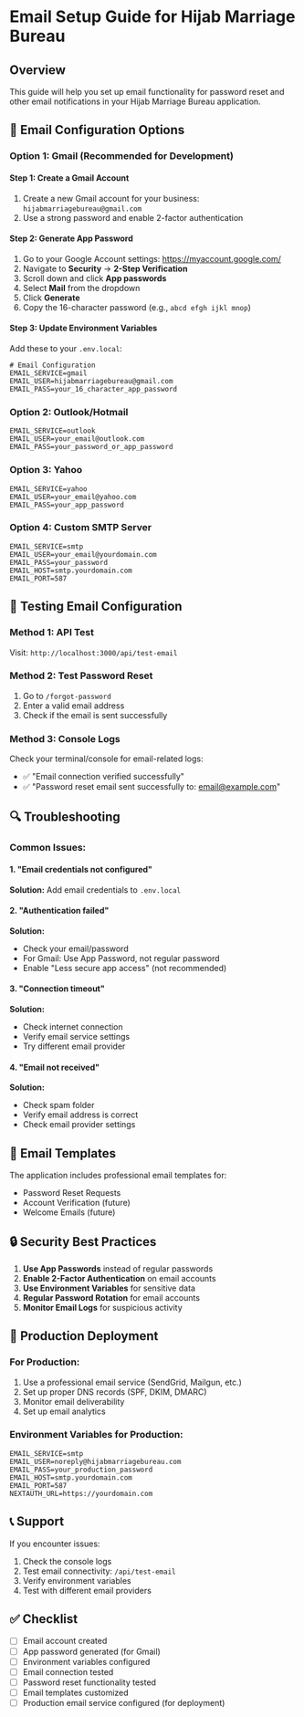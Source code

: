 # Email Setup Guide for Hijab Marriage Bureau

## Overview
This guide will help you set up email functionality for password reset and other email notifications in your Hijab Marriage Bureau application.

## 🔧 Email Configuration Options

### Option 1: Gmail (Recommended for Development)

#### Step 1: Create a Gmail Account
1. Create a new Gmail account for your business: `hijabmarriagebureau@gmail.com`
2. Use a strong password and enable 2-factor authentication

#### Step 2: Generate App Password
1. Go to your Google Account settings: https://myaccount.google.com/
2. Navigate to **Security** → **2-Step Verification**
3. Scroll down and click **App passwords**
4. Select **Mail** from the dropdown
5. Click **Generate**
6. Copy the 16-character password (e.g., `abcd efgh ijkl mnop`)

#### Step 3: Update Environment Variables
Add these to your `.env.local`:

```env
# Email Configuration
EMAIL_SERVICE=gmail
EMAIL_USER=hijabmarriagebureau@gmail.com
EMAIL_PASS=your_16_character_app_password
```

### Option 2: Outlook/Hotmail

```env
EMAIL_SERVICE=outlook
EMAIL_USER=your_email@outlook.com
EMAIL_PASS=your_password_or_app_password
```

### Option 3: Yahoo

```env
EMAIL_SERVICE=yahoo
EMAIL_USER=your_email@yahoo.com
EMAIL_PASS=your_app_password
```

### Option 4: Custom SMTP Server

```env
EMAIL_SERVICE=smtp
EMAIL_USER=your_email@yourdomain.com
EMAIL_PASS=your_password
EMAIL_HOST=smtp.yourdomain.com
EMAIL_PORT=587
```

## 🧪 Testing Email Configuration

### Method 1: API Test
Visit: `http://localhost:3000/api/test-email`

### Method 2: Test Password Reset
1. Go to `/forgot-password`
2. Enter a valid email address
3. Check if the email is sent successfully

### Method 3: Console Logs
Check your terminal/console for email-related logs:
- ✅ "Email connection verified successfully"
- ✅ "Password reset email sent successfully to: email@example.com"

## 🔍 Troubleshooting

### Common Issues:

#### 1. "Email credentials not configured"
**Solution:** Add email credentials to `.env.local`

#### 2. "Authentication failed"
**Solution:** 
- Check your email/password
- For Gmail: Use App Password, not regular password
- Enable "Less secure app access" (not recommended)

#### 3. "Connection timeout"
**Solution:**
- Check internet connection
- Verify email service settings
- Try different email provider

#### 4. "Email not received"
**Solution:**
- Check spam folder
- Verify email address is correct
- Check email provider settings

## 📧 Email Templates

The application includes professional email templates for:
- Password Reset Requests
- Account Verification (future)
- Welcome Emails (future)

## 🔒 Security Best Practices

1. **Use App Passwords** instead of regular passwords
2. **Enable 2-Factor Authentication** on email accounts
3. **Use Environment Variables** for sensitive data
4. **Regular Password Rotation** for email accounts
5. **Monitor Email Logs** for suspicious activity

## 🚀 Production Deployment

### For Production:
1. Use a professional email service (SendGrid, Mailgun, etc.)
2. Set up proper DNS records (SPF, DKIM, DMARC)
3. Monitor email deliverability
4. Set up email analytics

### Environment Variables for Production:
```env
EMAIL_SERVICE=smtp
EMAIL_USER=noreply@hijabmarriagebureau.com
EMAIL_PASS=your_production_password
EMAIL_HOST=smtp.yourdomain.com
EMAIL_PORT=587
NEXTAUTH_URL=https://yourdomain.com
```

## 📞 Support

If you encounter issues:
1. Check the console logs
2. Test email connectivity: `/api/test-email`
3. Verify environment variables
4. Test with different email providers

## ✅ Checklist

- [ ] Email account created
- [ ] App password generated (for Gmail)
- [ ] Environment variables configured
- [ ] Email connection tested
- [ ] Password reset functionality tested
- [ ] Email templates customized
- [ ] Production email service configured (for deployment) 